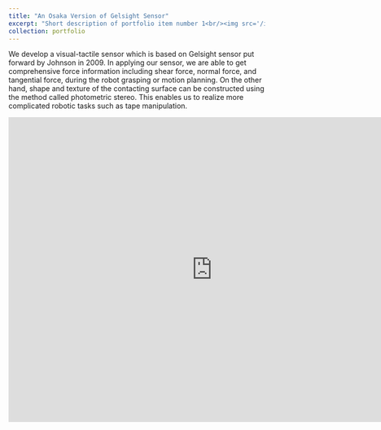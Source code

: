 ```yaml
---
title: "An Osaka Version of Gelsight Sensor"
excerpt: "Short description of portfolio item number 1<br/><img src='/images/1.png'>"
collection: portfolio
---
```


We develop a visual-tactile sensor which is based on Gelsight sensor put forward by Johnson in 2009. 
In applying our sensor, we are able to get comprehensive force information including shear force, normal force, and tangential force, 
during the robot grasping or motion planning. On the other hand, shape and texture of the contacting surface can be constructed 
using the method called photometric stereo. This enables us to realize more complicated robotic tasks such as tape manipulation.

<iframe
src="https://youtu.be/8iJOCnbx6as"
scrolling="no"
border="0"
frameborder="no"
framespacing="0"
allowfullscreen="true"
height=600
width=800>
</iframe>